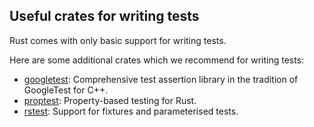 ## Useful crates for writing tests

Rust comes with only basic support for writing tests.

Here are some additional crates which we recommend for writing tests:

* [googletest](https://docs.rs/googletest): Comprehensive test assertion library in the tradition of GoogleTest for C++.
* [proptest](https://docs.rs/proptest): Property-based testing for Rust.
* [rstest](https://docs.rs/rstest): Support for fixtures and parameterised tests.
